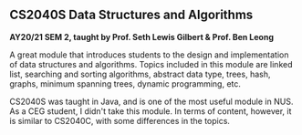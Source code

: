 ## CS2040S Data Structures and Algorithms

**AY20/21 SEM 2, taught by Prof. Seth Lewis Gilbert & Prof. Ben Leong**

A great module that introduces students to the design and implementation of data structures and algorithms. Topics included in this module are linked list, searching and sorting algorithms, abstract data type, trees, hash, graphs, minimum spanning trees, dynamic programming, etc.

CS2040S was taught in Java, and is one of the most useful module in NUS. As a CEG student, I didn't take this module. In terms of content, however, it is similar to CS2040C, with some differences in the topics.
